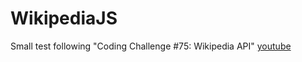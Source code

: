 # WikipediaJS
Small test following "Coding Challenge #75: Wikipedia API" [youtube](https://www.youtube.com/watch?v=RPz75gcHj18)
